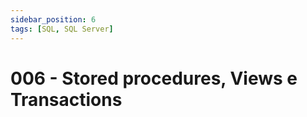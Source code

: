```yaml
---
sidebar_position: 6
tags: [SQL, SQL Server]
---
```


# 006 - Stored procedures, Views e Transactions
